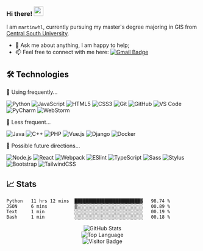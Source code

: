 ### Hi there! <img src="https://media.giphy.com/media/hvRJCLFzcasrR4ia7z/giphy.gif" width="25px">

I am `martinwhl`, currently pursuing my master's degree majoring in GIS from [Central South University](https://www.csu.edu.cn/). 

* 💬 Ask me about anything, I am happy to help;
* 📫 Feel free to connect with me here:
[![Gmail Badge](https://img.shields.io/badge/asteroid00001@gmail.com-c14438?style=flat-square&logo=Gmail&logoColor=white&link=mailto:asteroid00001@gmail.com)](mailto:asteroid00001@gmail.com)

## 🛠 Technologies

🌲 Using frequently...

![Python](https://img.shields.io/badge/-Python-%233776AB?style=flat-square&logo=Python&logoColor=ffffff)
![JavaScript](https://img.shields.io/badge/-JavaScript-%23F7DF1C?style=flat-square&logo=javascript&logoColor=000000&labelColor=%23F7DF1C&color=%23FFCE5A)
![HTML5](https://img.shields.io/badge/-HTML5-%23E44D27?style=flat-square&logo=html5&logoColor=ffffff)
![CSS3](https://img.shields.io/badge/-CSS3-%231572B6?style=flat-square&logo=css3)
![Git](https://img.shields.io/badge/-Git-black?style=flat-square&logo=git)
![GitHub](https://img.shields.io/badge/-GitHub-%23181717?style=flat-square&logo=github)
![VS Code](https://img.shields.io/badge/-VSCode-%23007ACC?style=flat-square&logo=visual-studio-code)
![PyCharm](https://img.shields.io/badge/-PyCharm-black?style=flat-square&logo=pycharm)
![WebStorm](https://img.shields.io/badge/-WebStorm-black?style=flat-square&logo=webstorm)

🌳 Less frequent...

![Java](https://img.shields.io/badge/-Java-%23E34A86?style=flat-square&logo=java)
![C++](https://img.shields.io/badge/-C++-%2300599C?style=flat-square&logo=c)
![PHP](https://img.shields.io/badge/-PHP-%23777BB4?style=flat-square&logo=php&logoColor=ffffff)
![Vue.js](https://img.shields.io/badge/-Vue.js-%232c3e50?style=flat-square&logo=vue-dot-js)
![Django](https://img.shields.io/badge/-Django-%23092E20?style=flat-square&logo=django&logoColor=ffffff)
![Docker](https://img.shields.io/badge/-Docker-%232496ED?style=flat-square&logoColor=ffffff&logo=docker)

🌱 Possible future directions...

![Node.js](https://img.shields.io/badge/-Nodejs-%23339933?style=flat-square&logo=node-dot-js&logoColor=ffffff)
![React](https://img.shields.io/badge/-React-%23282C34?style=flat-square&logo=react)
![Webpack](https://img.shields.io/badge/-Webpack-%232C3A42?style=flat-square&logo=webpack)
![ESlint](https://img.shields.io/badge/-ESLint-%234B32C3?style=flat-square&logo=eslint)
![TypeScript](https://img.shields.io/badge/-TypeScript-007ACC?style=flat-square&logo=typescript&logoColor=white)
![Sass](https://img.shields.io/badge/-Sass-%23CC6699?style=flat-square&logo=sass&logoColor=ffffff)
![Stylus](https://img.shields.io/badge/-Stylus-%23333333?style=flat-square&logo=stylus)
![Bootstrap](https://img.shields.io/badge/-Bootstrap-%23563D7C?style=flat-square&logo=bootstrap&logoColor=ffffff)
![TailwindCSS](https://img.shields.io/badge/-TailwindCSS-%231a202c?style=flat-square&logo=tailwind-css)

## 📈 Stats

<!--START_SECTION:waka-->
```text
Python   11 hrs 12 mins  ████████████████████████▓   98.74 % 
JSON     6 mins          ▒░░░░░░░░░░░░░░░░░░░░░░░░   00.89 % 
Text     1 min           ░░░░░░░░░░░░░░░░░░░░░░░░░   00.19 % 
Bash     1 min           ░░░░░░░░░░░░░░░░░░░░░░░░░   00.18 % 
```
<!--END_SECTION:waka-->

<p align="center">
    <img alt="GitHub Stats" src="https://github-readme-stats.vercel.app/api?username=martinwhl&show_icons=true&hide=issues&icon_color=000000&hide_border=true&title_color=5391FE&text_color=555">
    <br>
    <img alt="Top Language" src="https://github-readme-stats.vercel.app/api/top-langs/?username=martinwhl&hide=html,&hide_border=true&title_color=5391FE&text_color=555">
    <br>
    <img alt="Visitor Badge" src="https://visitor-badge.laobi.icu/badge?page_id=martinwhl.martinwhl">
</p>
